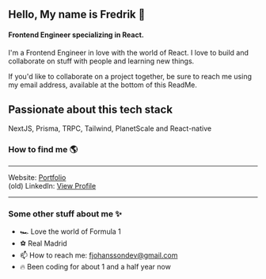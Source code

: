 ## Hello, My name is Fredrik 👋
#### Frontend Engineer specializing in React.

I'm a Frontend Engineer in love with the world of React. I love to build and collaborate on stuff with people and learning new things.

If you'd like to collaborate on a project together, be sure to reach me using my email address, available at the bottom of this ReadMe.

## Passionate about this tech stack

NextJS, Prisma, TRPC, Tailwind, PlanetScale and React-native

### How to find me 🌎

---

Website: [Portfolio](https://www.fjohansson.dev)<br> (old)
LinkedIn: [View Profile](https://www.linkedin.com/in/fredrik-johansson-50494a127/)

---

### Some other stuff about me ✨

- 🏎️  Love the world of Formula 1
- ⚽  Real Madrid
- 📫  How to reach me: fjohanssondev@gmail.com
- 🔥  Been coding for about 1 and a half year now

